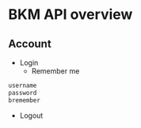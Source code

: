 # BKM API overview

## Account
* Login
  * Remember me

```js hl_lines="1-2"
username
password
bremember
```

* Logout

